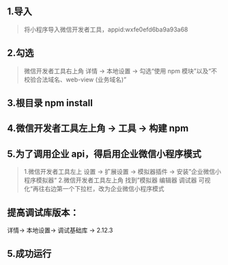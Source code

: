 ## 1.导入

> 将小程序导入微信开发者工具，appid:wxfe0efd6ba9a93a68

## 2.勾选

> 微信开发者工具右上角 详情 -> 本地设置 -> 勾选“使用 npm 模块”以及“不校验合法域名、web-view (业务域名)”

## 3.根目录 npm install

## 4.微信开发者工具左上角 -> 工具 -> 构建 npm

## 5.为了调用企业 api，得启用企业微信小程序模式

> 1.微信开发者工具左上 设置 -> 扩展设置 -> 模拟器插件 -> 安装”企业微信小程序模拟器“ 2.微信开发者工具左上角 找到”模拟器 编辑器 调试器 可视化“再往右边第一个下拉栏，改为企业微信小程序模式

## 提高调试库版本：

详情-> 本地设置-> 调试基础库 -> 2.12.3

## 5.成功运行
